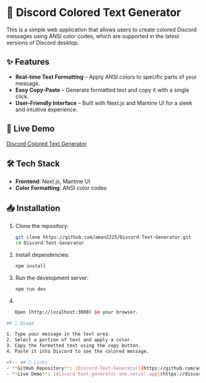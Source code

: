 # 🎨 Discord Colored Text Generator  

This is a simple web application that allows users to create colored Discord messages using ANSI color codes, which are supported in the latest versions of Discord desktop.  

## ✨ Features  
- **Real-time Text Formatting** – Apply ANSI colors to specific parts of your message.  
- **Easy Copy-Paste** – Generate formatted text and copy it with a single click.  
- **User-Friendly Interface** – Built with Next.js and Mantine UI for a sleek and intuitive experience.  

## 🚀 Live Demo  
[Discord Colored Text Generator](https://discord-text-generator-one.vercel.app/)  

## 🛠️ Tech Stack  
- **Frontend**: Next.js, Mantine UI  
- **Color Formatting**: ANSI color codes  

## 📥 Installation  

1. Clone the repository:  
   ```bash
   git clone https://github.com/aman2225/Discord-Text-Generator.git
   cd Discord-Text-Generator

2. Install dependencies:
   ```bash
   npm install

3. Run the development server:
   ```bash
   npm run dev

4. 
```bash
   Open (http://localhost:3000) in your browser.

## 📝 Usage

1. Type your message in the text area.
2. Select a portion of text and apply a color.
3. Copy the formatted text using the copy button.
4. Paste it into Discord to see the colored message.

<!-- ## 🔗 Links  
- **GitHub Repository**: [Discord-Text-Generator](https://github.com/aman2225/Discord-Text-Generator)  
- **Live Demo**: [discord-text-generator-one.vercel.app](https://discord-text-generator-one.vercel.app/)   -->
